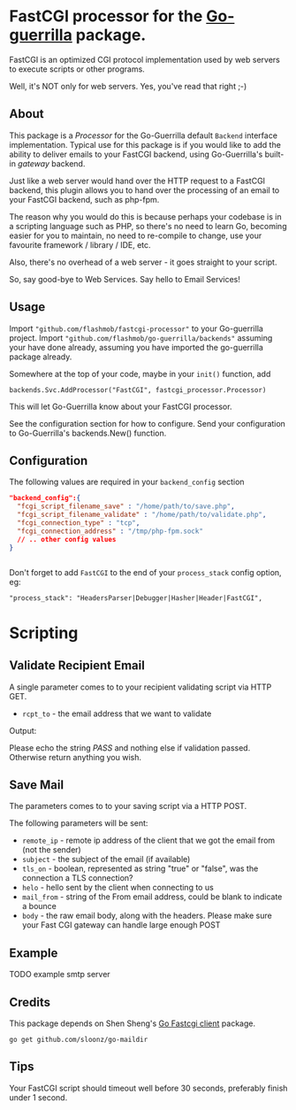 # FastCGI processor for the [Go-guerrilla](https://github.com/flashmob/go-guerrilla) package.

FastCGI is an optimized CGI protocol implementation used by web servers to execute scripts or other programs.

Well, it's NOT only for web servers. Yes, you've read that right ;-) 


## About

This package is a _Processor_ for the Go-Guerrilla default `Backend` interface implementation. Typical use for this
package is if you would like to add the ability to deliver emails to your FastCGI backend, using Go-Guerrilla's 
built-in _gateway_ backend. 

Just like a web server would hand over the HTTP request to a FastCGI backend, this plugin
allows you to hand over the processing of an email to your FastCGI backend, such as php-fpm.

The reason why you would do this is because perhaps your codebase is in a scripting language such as PHP,
so there's no need to learn Go, becoming easier for you to maintain, no need to re-compile to change, use your favourite 
framework / library / IDE, etc.

Also, there's no overhead of a web server - it goes straight to your script.

So, say good-bye to Web Services. Say hello to Email Services!

## Usage

Import `"github.com/flashmob/fastcgi-processor"` to your Go-guerrilla project. Import `"github.com/flashmob/go-guerrilla/backends"` 
assuming your have done already, assuming you have imported the go-guerrilla package already.

Somewhere at the top of your code, maybe in your `init()` function, add

`backends.Svc.AddProcessor("FastCGI", fastcgi_processor.Processor)`

This will let Go-Guerrilla know about your FastCGI processor.

See the configuration section for how to configure. Send your configuration to Go-Guerrilla's backends.New() function.


## Configuration

The following values are required in your `backend_config` section

```json
"backend_config":{
  "fcgi_script_filename_save" : "/home/path/to/save.php",
  "fcgi_script_filename_validate" : "/home/path/to/validate.php",
  "fcgi_connection_type" : "tcp",
  "fcgi_connection_address" : "/tmp/php-fpm.sock"
  // .. other config values
}           



```

Don't forget to add `FastCGI` to the end of your `process_stack` config option, eg:

`"process_stack": "HeadersParser|Debugger|Hasher|Header|FastCGI",`

# Scripting

## Validate Recipient Email

A single parameter comes to to your recipient validating script via HTTP GET.

* `rcpt_to` - the email address that we want to validate

Output:

Please echo the string *PASS* and nothing else if validation passed.
Otherwise return anything you wish.

## Save Mail

The parameters comes to to your saving script via a HTTP POST.

The following parameters will be sent:

- `remote_ip` - remote ip address of the client that we got the email from (not the sender)
- `subject` - the subject of the email (if available)
- `tls_on` - boolean, represented as string "true" or "false", was the connection a TLS connection?
- `helo` - hello sent by the client when connecting to us
- `mail_from` - string of the From email address, could be blank to indicate a bounce
- `body` - the raw email body, along with the headers. Please make sure your Fast CGI gateway can handle large enough POST


## Example

TODO example smtp server

## Credits

This package depends on Shen Sheng's [Go Fastcgi client](https://github.com/tomasen/fcgi_client) package.

`go get github.com/sloonz/go-maildir`

## Tips

Your FastCGI script should timeout well before 30 seconds, preferably finish under 1 second.


 
